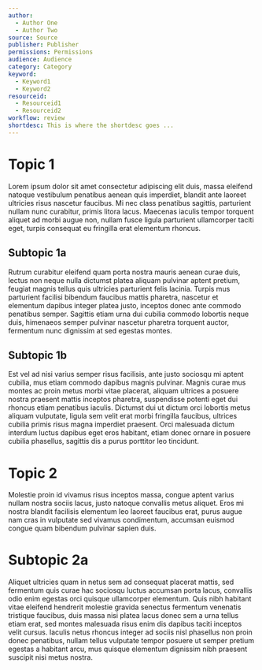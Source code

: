 ```yaml
---
author:
  - Author One
  - Author Two
source: Source
publisher: Publisher
permissions: Permissions
audience: Audience
category: Category
keyword:
  - Keyword1
  - Keyword2
resourceid:
  - Resourceid1
  - Resourceid2
workflow: review
shortdesc: This is where the shortdesc goes ...
---
```


# Topic 1

Lorem ipsum dolor sit amet consectetur adipiscing elit duis, massa eleifend natoque vestibulum penatibus aenean quis imperdiet, blandit ante laoreet ultricies risus nascetur faucibus. Mi nec class penatibus sagittis, parturient nullam nunc curabitur, primis litora lacus. Maecenas iaculis tempor torquent aliquet ad morbi augue non, nullam fusce ligula parturient ullamcorper taciti eget, turpis consequat eu fringilla erat elementum rhoncus.

## Subtopic 1a

Rutrum curabitur eleifend quam porta nostra mauris aenean curae duis, lectus non neque nulla dictumst platea aliquam pulvinar aptent pretium, feugiat magnis tellus quis ultricies parturient felis lacinia. Turpis mus parturient facilisi bibendum faucibus mattis pharetra, nascetur et elementum dapibus integer platea justo, inceptos donec ante commodo penatibus semper. Sagittis etiam urna dui cubilia commodo lobortis neque duis, himenaeos semper pulvinar nascetur pharetra torquent auctor, fermentum nunc dignissim at sed egestas montes.

## Subtopic 1b

Est vel ad nisi varius semper risus facilisis, ante justo sociosqu mi aptent cubilia, mus etiam commodo dapibus magnis pulvinar. Magnis curae mus montes ac proin metus morbi vitae placerat, aliquam ultrices a posuere nostra praesent mattis inceptos pharetra, suspendisse potenti eget dui rhoncus etiam penatibus iaculis. Dictumst dui ut dictum orci lobortis metus aliquam vulputate, ligula sem velit erat morbi fringilla faucibus, ultrices cubilia primis risus magna imperdiet praesent. Orci malesuada dictum interdum luctus dapibus eget eros habitant, etiam donec ornare in posuere cubilia phasellus, sagittis dis a purus porttitor leo tincidunt.

# Topic 2

Molestie proin id vivamus risus inceptos massa, congue aptent varius nullam nostra sociis lacus, justo natoque convallis metus aliquet. Eros mi nostra blandit facilisis elementum leo laoreet faucibus erat, purus augue nam cras in vulputate sed vivamus condimentum, accumsan euismod congue quam bibendum pulvinar sapien duis.

# Subtopic 2a

Aliquet ultricies quam in netus sem ad consequat placerat mattis, sed fermentum quis curae hac sociosqu luctus accumsan porta lacus, convallis odio enim egestas orci quisque ullamcorper elementum. Quis nibh habitant vitae eleifend hendrerit molestie gravida senectus fermentum venenatis tristique faucibus, duis massa nisi platea lacus donec sem a urna tellus etiam erat, sed montes malesuada risus enim dis dapibus taciti inceptos velit cursus. Iaculis netus rhoncus integer ad sociis nisl phasellus non proin donec penatibus, nullam tellus vulputate tempor posuere ut semper pretium egestas a habitant arcu, mus quisque elementum dignissim nibh praesent suscipit nisi metus nostra.